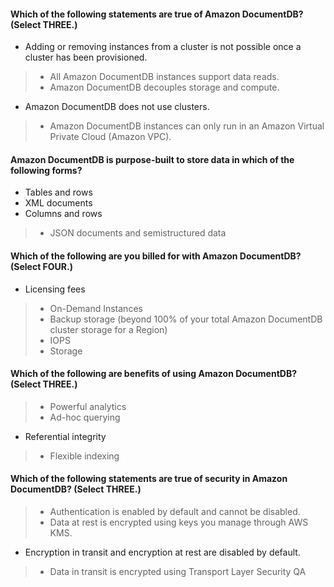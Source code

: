 #### Which of the following statements are true of Amazon DocumentDB? (Select THREE.)

- Adding or removing instances from a cluster is not possible once a cluster has been provisioned.
> - All Amazon DocumentDB instances support data reads.
> - Amazon DocumentDB decouples storage and compute.
- Amazon DocumentDB does not use clusters.
> - Amazon DocumentDB instances can only run in an Amazon Virtual Private Cloud (Amazon VPC).


#### Amazon DocumentDB is purpose-built to store data in which of the following forms?

- Tables and rows
- XML documents
- Columns and rows
> - JSON documents and semistructured data


#### Which of the following are you billed for with Amazon DocumentDB? (Select FOUR.)

- Licensing fees
> - On-Demand Instances
> - Backup storage (beyond 100% of your total Amazon DocumentDB cluster storage for a Region)
> - IOPS
> - Storage


#### Which of the following are benefits of using Amazon DocumentDB? (Select THREE.)

> - Powerful analytics
> - Ad-hoc querying
- Referential integrity
> - Flexible indexing


#### Which of the following statements are true of security in Amazon DocumentDB? (Select THREE.)

> - Authentication is enabled by default and cannot be disabled.
> - Data at rest is encrypted using keys you manage through AWS KMS.
- Encryption in transit and encryption at rest are disabled by default.
> - Data in transit is encrypted using Transport Layer Security QA
